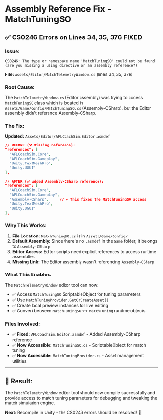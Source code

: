 # Assembly Reference Fix - MatchTuningSO

## ✅ **CS0246 Errors on Lines 34, 35, 376 FIXED**

### **Issue:**
```
CS0246: The type or namespace name 'MatchTuningSO' could not be found 
(are you missing a using directive or an assembly reference?)
```

**File:** `Assets/Editor/MatchTelemetryWindow.cs` (lines 34, 35, 376)

### **Root Cause:**
The `MatchTelemetryWindow.cs` (Editor assembly) was trying to access `MatchTuningSO` class which is located in `Assets/Game/Config/MatchTuningSO.cs` (Assembly-CSharp), but the Editor assembly didn't reference Assembly-CSharp.

### **The Fix:**

**Updated:** `Assets/Editor/AFLCoachSim.Editor.asmdef`

```json
// BEFORE (❌ Missing reference):
"references": [
  "AFLCoachSim.Core",
  "AFLCoachSim.Gameplay",
  "Unity.TextMeshPro",
  "Unity.UGUI"
],

// AFTER (✅ Added Assembly-CSharp reference):
"references": [
  "AFLCoachSim.Core", 
  "AFLCoachSim.Gameplay",
  "Assembly-CSharp",     // ← This fixes the MatchTuningSO access
  "Unity.TextMeshPro",
  "Unity.UGUI"
],
```

### **Why This Works:**

1. **File Location:** `MatchTuningSO.cs` is in `Assets/Game/Config/`
2. **Default Assembly:** Since there's no `.asmdef` in the `Game` folder, it belongs to `Assembly-CSharp`  
3. **Editor Access:** Editor scripts need explicit references to access runtime assemblies
4. **Missing Link:** The Editor assembly wasn't referencing `Assembly-CSharp`

### **What This Enables:**

The `MatchTelemetryWindow` editor tool can now:
- ✅ Access `MatchTuningSO` ScriptableObject for tuning parameters
- ✅ Use `MatchTuningProvider.GetOrCreateAsset()` 
- ✅ Create local preview instances for live editing
- ✅ Convert between `MatchTuningSO` ↔ `MatchTuning` runtime objects

### **Files Involved:**
- ✅ **Fixed:** `AFLCoachSim.Editor.asmdef` - Added Assembly-CSharp reference
- ✅ **Now Accessible:** `MatchTuningSO.cs` - ScriptableObject for match tuning
- ✅ **Now Accessible:** `MatchTuningProvider.cs` - Asset management utilities

---

## **🎯 Result:**

The `MatchTelemetryWindow` editor tool should now compile successfully and provide access to match tuning parameters for debugging and tweaking the match simulation engine.

**Next:** Recompile in Unity - the CS0246 errors should be resolved! 🚀
